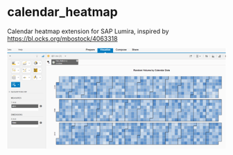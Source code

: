 # calendar_heatmap
Calendar heatmap extension for SAP Lumira, inspired by https://bl.ocks.org/mbostock/4063318



![alt tag](./Lumira_Screenshot.PNG)
